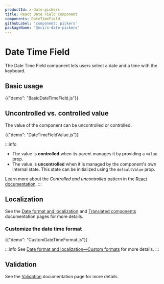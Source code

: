 ```yaml
---
productId: x-date-pickers
title: React Date Field component
components: DateTimeField
githubLabel: 'component: pickers'
packageName: '@mui/x-date-pickers'
---
```


# Date Time Field

<p class="description">The Date Time Field component lets users select a date and a time with the keyboard.</p>

## Basic usage

{{"demo": "BasicDateTimeField.js"}}

## Uncontrolled vs. controlled value

The value of the component can be uncontrolled or controlled.

{{"demo": "DateTimeFieldValue.js"}}

:::info

- The value is **controlled** when its parent manages it by providing a `value` prop.
- The value is **uncontrolled** when it is managed by the component's own internal state. This state can be initialized using the `defaultValue` prop.

Learn more about the _Controlled and uncontrolled_ pattern in the [React documentation](https://react.dev/learn/sharing-state-between-components#controlled-and-uncontrolled-components).
:::

## Localization

See the [Date format and localization](/x/react-date-pickers/adapters-locale/) and [Translated components](/x/react-date-pickers/localization/) documentation pages for more details.

### Customize the date time format

{{"demo": "CustomDateTimeFormat.js"}}

:::info
See [Date format and localization—Custom formats](/x/react-date-pickers/adapters-locale/#custom-formats) for more details.
:::

## Validation

See the [Validation](/x/react-date-pickers/validation/) documentation page for more details.
